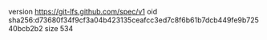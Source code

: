 version https://git-lfs.github.com/spec/v1
oid sha256:d73680f34f9cf3a04b423135ceafcc3ed7c8f6b61b7dcb449fe9b72540bcb2b2
size 534
